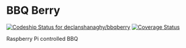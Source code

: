 # BBQ Berry

[ ![Codeship Status for declanshanaghy/bbqberry](https://app.codeship.com/projects/8f346f50-9a66-0134-affd-627558d5340f/status?branch=master)](https://app.codeship.com/projects/188064)
[![Coverage Status](https://coveralls.io/repos/github/declanshanaghy/bbqberry/badge.svg)](https://coveralls.io/github/declanshanaghy/bbqberry)

Raspberry Pi controlled BBQ
